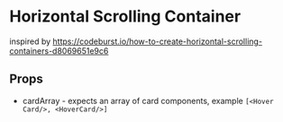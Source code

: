 # Horizontal Scrolling Container

inspired by https://codeburst.io/how-to-create-horizontal-scrolling-containers-d8069651e9c6

## Props
- cardArray - expects an array of card components, example `[<Hover Card/>, <HoverCard/>]`